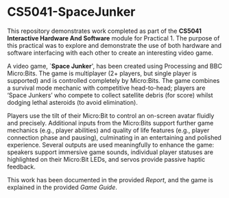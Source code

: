 # CS5041-SpaceJunker

This repository demonstrates work completed as part of the **CS5041 Interactive Hardware And Software** module for Practical 1.
The purpose of this practical was to explore and demonstrate the use of both hardware and software interfacing with each other to create an 
interesting video game.

A video game, `**Space Junker**', has been created using Processing and BBC Micro:Bits. 
The game is multiplayer (2+ players, but single player is supported) and is controlled completely by Micro:Bits. 
The game combines a survival mode mechanic with competitive head-to-head; players are ‘Space Junkers’ who compete to collect satellite debris 
(for score) whilst dodging lethal asteroids (to avoid elimination).

Players use the tilt of their Micro:Bit to control an on-screen avatar fluidly and precisely. Additional inputs from the Micro:Bits support further game 
mechanics (e.g., player abilities) and quality of life features (e.g., player connection phase and pausing), culminating in an entertaining and polished 
experience. Several outputs are used meaningfully to enhance the game: speakers support immersive game sounds, individual player statuses are highlighted 
on their Micro:Bit LEDs, and servos provide passive haptic feedback.

This work has been documented in the provided _Report_, and the game is explained in the provided _Game Guide_.
